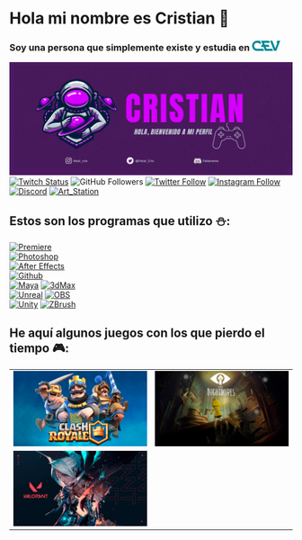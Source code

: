 # Hola mi nombre es Cristian 🤘
### Soy una persona que simplemente existe y estudia en  [<img src="https://raw.githubusercontent.com/Cristian-Romero-2B/Cristian-Romero-2B/main/Imagenes/Logo_cev.png" width=50>](https://www.cevbarcelona.com/)

[<img src="https://raw.githubusercontent.com/Cristian-Romero-2B/Cristian-Romero-2B/main/Imagenes/Banner.png" width=900>](https://github.com/Cristian-Romero-2B)
[![Twitch Status](https://img.shields.io/twitch/status/fatal_cris?style=social)](https://twitch.tv/fatal_cris)
![GitHub Followers](https://img.shields.io/github/followers/Cristian-Romero-2B?style=social)
[![Twitter Follow](https://img.shields.io/twitter/follow/Fatal_Cris?style=social)](https://twitter.com/Fatal_Cris)
[![Instagram Follow](https://img.shields.io/badge/Instagram-FFFFFF?style=social&logo=instagram&labelColor=E4405F)](https://instagram.com/fatal_cris)
[![Discord](https://img.shields.io/badge/Discord-FFFFFF?style=social&logo=discord&labelColor=E4405)](https://discord.gg/xG8Enr3u)
[![Art_Station](https://img.shields.io/badge/ArtStation-FFFFFF?style=social&logo=artstation&labelColor=E4405F)](https://www.artstation.com/art_cris)

## Estos son los programas que utilizo ⛄:
[![Premiere](https://img.shields.io/badge/Adobe_Premiere-7F7AC9?style=for-the-badge&logo=adobepremierepro&logoColor=white&labelColor=262076)]()
<br>
[![Photoshop](https://img.shields.io/badge/Adobe_Photoshop-31A8FF?style=for-the-badge&logo=adobephotoshop&logoColor=white&labelColor=0775A0)]()
<br>
[![After Effects](https://img.shields.io/badge/Adobe_After_Effects-9999FF?style=for-the-badge&logo=adobeaftereffects&logoColor=white&labelColor=502076)]()
<br>
[![Github](https://img.shields.io/badge/Github_Desktop-EA84E8?style=for-the-badge&logo=github&logoColor=white&labelColor=871585)]()
<br>
[![Maya](https://img.shields.io/badge/Maya-0696D7?style=for-the-badge&logo=autodesk&logoColor=white&labelColor=125875)]()
[![3dMax](https://img.shields.io/badge/3dsMax-0696D7?style=for-the-badge&logo=autodesk&logoColor=white&labelColor=125875)]()
<br>
[![Unreal](https://img.shields.io/badge/Unreal-999999?style=for-the-badge&logo=unrealengine&logoColor=white&labelColor=1F1F1F)]()
[![OBS](https://img.shields.io/badge/OBS-999999?style=for-the-badge&logo=obsstudio&logoColor=white&labelColor=1F1F1F)]()
<br>
[![Unity](https://img.shields.io/badge/Unity-FFFFFF?style=for-the-badge&logo=unity&logoColor=white&labelColor=1F1F1F)]()
[![ZBrush](https://img.shields.io/badge/ZBrush-F8F8F5?style=for-the-badge&logo=zerply&logoColor=white&labelColor=1F1F1F)]()
<br>
## He aquí algunos juegos con los que pierdo el tiempo 🎮:
<table style="width:100%">
  <tr>
  <td>
          <a href="https://clashroyale.com/es/">
                <img src="https://raw.githubusercontent.com/Cristian-Romero-2B/Cristian-Romero-2B/main/Games/Clash_Royale.png">
        </a>
	</td>
  <td>
          <a href="https://es.bandainamcoent.eu/little-nightmares/little-nightmares">
                <img src="https://raw.githubusercontent.com/Cristian-Romero-2B/Cristian-Romero-2B/main/Games/little-nightmares.png">
	</a>
	</td>
  </tr>
  <tr>
  <td>
	  <a href="https://playvalorant.com/es-es/">
	 	 <img src="https://raw.githubusercontent.com/Cristian-Romero-2B/Cristian-Romero-2B/main/Games/Valorant.png">
<!--
**Cristian-Romero-2B/Cristian-Romero-2B** is a ✨ _special_ ✨ repository because its `README.md` (this file) appears on your GitHub profile.

Here are some ideas to get you started:

- 🔭 I’m currently working on ...
- 🌱 I’m currently learning ...
- 👯 I’m looking to collaborate on ...
- 🤔 I’m looking for help with ...
- 💬 Ask me about ...
- 📫 How to reach me: ...
- 😄 Pronouns: ...
- ⚡ Fun fact: ...
-->

